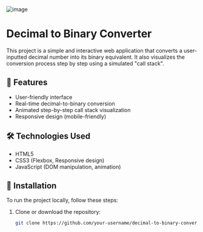 ![image](https://github.com/user-attachments/assets/b49d82a9-1f2f-428a-a7ab-f488c5c13198)
# Decimal to Binary Converter

This project is a simple and interactive web application that converts a user-inputted decimal number into its binary equivalent. It also visualizes the conversion process step by step using a simulated "call stack".

## 🚀 Features

- User-friendly interface
- Real-time decimal-to-binary conversion
- Animated step-by-step call stack visualization
- Responsive design (mobile-friendly)

## 🛠️ Technologies Used

- HTML5
- CSS3 (Flexbox, Responsive design)
- JavaScript (DOM manipulation, animation)

## 🔧 Installation

To run the project locally, follow these steps:

1. Clone or download the repository:
   ```bash
   git clone https://github.com/your-username/decimal-to-binary-converter.git

